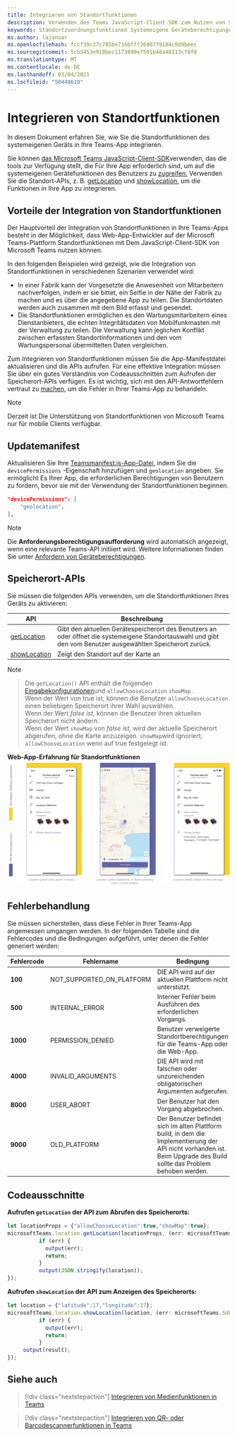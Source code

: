 ```yaml
---
title: Integrieren von Standortfunktionen
description: Verwenden des Teams JavaScript-Client-SDK zum Nutzen von Standortfunktionen
keywords: Standortzuordnungsfunktionen Systemeigene Geräteberechtigungen
ms.author: lajanuar
ms.openlocfilehash: fccf39c37c785be716bfff26907f9184c0d9beec
ms.sourcegitcommit: 5cb3453e918bec1173899e7591b48a48113cf8f0
ms.translationtype: MT
ms.contentlocale: de-DE
ms.lasthandoff: 03/04/2021
ms.locfileid: "50449619"
---
```

# <a name="integrate-location-capabilities"></a>Integrieren von Standortfunktionen 

In diesem Dokument erfahren Sie, wie Sie die Standortfunktionen des systemeigenen Geräts in Ihre Teams-App integrieren.  

Sie können [das Microsoft Teams JavaScript-Client-SDK](/javascript/api/overview/msteams-client?view=msteams-client-js-latest&preserve-view=true)verwenden, das die tools zur Verfügung stellt, die Für Ihre App erforderlich sind, um auf die systemeigenen Gerätefunktionen des Benutzers zu [zugreifen.](native-device-permissions.md) Verwenden Sie die Standort-APIs, z. B. [getLocation](/javascript/api/@microsoft/teams-js/location?view=msteams-client-js-latest#getLocation_LocationProps___error__SdkError__location__Location_____void_) und [showLocation,](/javascript/api/@microsoft/teams-js/location?view=msteams-client-js-latest#showLocation_Location___error__SdkError__status__boolean_____void_) um die Funktionen in Ihre App zu integrieren. 

## <a name="advantages-of-integrating-location-capabilities"></a>Vorteile der Integration von Standortfunktionen

Der Hauptvorteil der Integration von Standortfunktionen in Ihre Teams-Apps besteht in der Möglichkeit, dass Web-App-Entwickler auf der Microsoft Teams-Plattform Standortfunktionen mit Dem JavaScript-Client-SDK von Microsoft Teams nutzen können. 

In den folgenden Beispielen wird gezeigt, wie die Integration von Standortfunktionen in verschiedenen Szenarien verwendet wird:
* In einer Fabrik kann der Vorgesetzte die Anwesenheit von Mitarbeitern nachverfolgen, indem er sie bittet, ein Selfie in der Nähe der Fabrik zu machen und es über die angegebene App zu teilen. Die Standortdaten werden auch zusammen mit dem Bild erfasst und gesendet.
* Die Standortfunktionen ermöglichen es den Wartungsmitarbeitern eines Dienstanbieters, die echten Integritätsdaten von Mobilfunkmasten mit der Verwaltung zu teilen. Die Verwaltung kann jeglichen Konflikt zwischen erfassten Standortinformationen und den vom Wartungspersonal übermittelten Daten vergleichen.

Zum Integrieren von Standortfunktionen müssen Sie die App-Manifestdatei aktualisieren und die APIs aufrufen. Für eine effektive Integration müssen Sie [](#code-snippets) über ein gutes Verständnis von Codeausschnitten zum Aufrufen der Speicherort-APIs verfügen. Es ist wichtig, sich mit den API-Antwortfehlern vertraut zu [machen,](#error-handling) um die Fehler in Ihrer Teams-App zu behandeln.

> [!NOTE] 
> Derzeit ist Die Unterstützung von Standortfunktionen von Microsoft Teams nur für mobile Clients verfügbar.

## <a name="update-manifest"></a>Updatemanifest

Aktualisieren Sie Ihre [ Teamsmanifest.js-App-Datei,](../../resources/schema/manifest-schema.md#devicepermissions) indem Sie die `devicePermissions` -Eigenschaft hinzufügen und `geolocation` angeben. Sie ermöglicht Es Ihrer App, die erforderlichen Berechtigungen von Benutzern zu fordern, bevor sie mit der Verwendung der Standortfunktionen beginnen.

``` json
"devicePermissions": [
    "geolocation",
],
```

> [!NOTE]
> Die **Anforderungsberechtigungsaufforderung** wird automatisch angezeigt, wenn eine relevante Teams-API initiiert wird. Weitere Informationen finden Sie unter [Anfordern von Geräteberechtigungen](native-device-permissions.md).

## <a name="location-apis"></a>Speicherort-APIs

Sie müssen die folgenden APIs verwenden, um die Standortfunktionen Ihres Geräts zu aktivieren:

| API      | Beschreibung   |
| --- | --- |
|[getLocation](/javascript/api/@microsoft/teams-js/location?view=msteams-client-js-latest#getLocation_LocationProps___error__SdkError__location__Location_____void_) | Gibt den aktuellen Gerätespeicherort des Benutzers an oder öffnet die systemeigene Standortauswahl und gibt den vom Benutzer ausgewählten Speicherort zurück. |
|[showLocation](/javascript/api/@microsoft/teams-js/location?view=msteams-client-js-latest#showLocation) | Zeigt den Standort auf der Karte an |

> [!NOTE]

> Die `getLocation()` API enthält die folgenden [Eingabekonfigurationen](https://docs.microsoft.com/en-us/javascript/api/@microsoft/teams-js/locationprops?view=msteams-client-js-latest)und `allowChooseLocation` `showMap` . <br/> Wenn der Wert von true ist, können die Benutzer `allowChooseLocation` einen beliebigen Speicherort ihrer Wahl auswählen. <br/>  Wenn der Wert *false ist,* können die Benutzer ihren aktuellen Speicherort nicht ändern.<br/> Wenn der Wert `showMap` von *false ist,* wird der aktuelle Speicherort abgerufen, ohne die Karte anzuzeigen. `showMap`wird ignoriert, `allowChooseLocation` wenn auf true festgelegt *ist.* 

**Web-App-Erfahrung für Standortfunktionen** 
 ![ Web-App-Erfahrung für Standortfunktionen](../../assets/images/tabs/location-capability.png)

## <a name="error-handling"></a>Fehlerbehandlung

Sie müssen sicherstellen, dass diese Fehler in Ihrer Teams-App angemessen umgangen werden. In der folgenden Tabelle sind die Fehlercodes und die Bedingungen aufgeführt, unter denen die Fehler generiert werden: 

|Fehlercode |  Fehlername     | Bedingung|
| --------- | --------------- | -------- |
| **100** | NOT_SUPPORTED_ON_PLATFORM | DIE API wird auf der aktuellen Plattform nicht unterstützt.|
| **500** | INTERNAL_ERROR | Interner Fehler beim Ausführen des erforderlichen Vorgangs.|
| **1000** | PERMISSION_DENIED |Benutzer verweigerte Standortberechtigungen für die Teams-App oder die Web-App.|
| **4000** | INVALID_ARGUMENTS | DIE API wird mit falschen oder unzureichenden obligatorischen Argumenten aufgerufen.|
| **8000** | USER_ABORT |Der Benutzer hat den Vorgang abgebrochen.|
| **9000** | OLD_PLATFORM | Der Benutzer befindet sich im alten Plattform build, in dem die Implementierung der API nicht vorhanden ist. Beim Upgrade des Build sollte das Problem behoben werden.|

## <a name="code-snippets"></a>Codeausschnitte

**Aufrufen `getLocation` der API zum Abrufen des Speicherorts:**

```javascript
let locationProps = {"allowChooseLocation":true,"showMap":true};
microsoftTeams.location.getLocation(locationProps, (err: microsoftTeams.SdkError, location: microsoftTeams.location.Location) => {
          if (err) {
            output(err);
            return;
          }
          output(JSON.stringify(location));
});
```

**Aufrufen `showLocation` der API zum Anzeigen des Speicherorts:**

```javascript
let location = {"latitude":17,"longitude":17};
microsoftTeams.location.showLocation(location, (err: microsoftTeams.SdkError, result: boolean) => {
          if (err) {
            output(err);
            return;
          }
     output(result);
});
```

## <a name="see-also"></a>Siehe auch

> [!div class="nextstepaction"]
> [Integrieren von Medienfunktionen in Teams](mobile-camera-image-permissions.md)

> [!div class="nextstepaction"]
> [Integrieren von QR- oder Barcodescannerfunktionen in Teams](qr-barcode-scanner-capability.md)